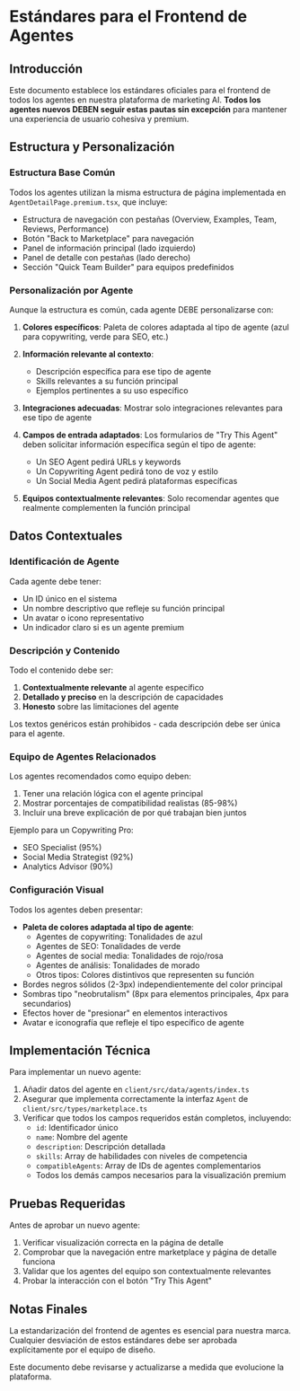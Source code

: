 # Estándares para el Frontend de Agentes

## Introducción

Este documento establece los estándares oficiales para el frontend de todos los agentes en nuestra plataforma de marketing AI. **Todos los agentes nuevos DEBEN seguir estas pautas sin excepción** para mantener una experiencia de usuario cohesiva y premium.

## Estructura y Personalización

### Estructura Base Común

Todos los agentes utilizan la misma estructura de página implementada en `AgentDetailPage.premium.tsx`, que incluye:
- Estructura de navegación con pestañas (Overview, Examples, Team, Reviews, Performance)
- Botón "Back to Marketplace" para navegación
- Panel de información principal (lado izquierdo)
- Panel de detalle con pestañas (lado derecho)
- Sección "Quick Team Builder" para equipos predefinidos

### Personalización por Agente

Aunque la estructura es común, cada agente DEBE personalizarse con:

1. **Colores específicos**: Paleta de colores adaptada al tipo de agente (azul para copywriting, verde para SEO, etc.)

2. **Información relevante al contexto**: 
   - Descripción específica para ese tipo de agente
   - Skills relevantes a su función principal
   - Ejemplos pertinentes a su uso específico

3. **Integraciones adecuadas**: Mostrar solo integraciones relevantes para ese tipo de agente

4. **Campos de entrada adaptados**: Los formularios de "Try This Agent" deben solicitar información específica según el tipo de agente:
   - Un SEO Agent pedirá URLs y keywords
   - Un Copywriting Agent pedirá tono de voz y estilo
   - Un Social Media Agent pedirá plataformas específicas

5. **Equipos contextualmente relevantes**: Solo recomendar agentes que realmente complementen la función principal

## Datos Contextuales

### Identificación de Agente

Cada agente debe tener:
- Un ID único en el sistema
- Un nombre descriptivo que refleje su función principal
- Un avatar o icono representativo 
- Un indicador claro si es un agente premium

### Descripción y Contenido

Todo el contenido debe ser:
1. **Contextualmente relevante** al agente específico
2. **Detallado y preciso** en la descripción de capacidades
3. **Honesto** sobre las limitaciones del agente

Los textos genéricos están prohibidos - cada descripción debe ser única para el agente.

### Equipo de Agentes Relacionados

Los agentes recomendados como equipo deben:
1. Tener una relación lógica con el agente principal
2. Mostrar porcentajes de compatibilidad realistas (85-98%)
3. Incluir una breve explicación de por qué trabajan bien juntos

Ejemplo para un Copywriting Pro:
- SEO Specialist (95%)
- Social Media Strategist (92%)
- Analytics Advisor (90%)

### Configuración Visual

Todos los agentes deben presentar:
- **Paleta de colores adaptada al tipo de agente**:
  - Agentes de copywriting: Tonalidades de azul
  - Agentes de SEO: Tonalidades de verde
  - Agentes de social media: Tonalidades de rojo/rosa
  - Agentes de análisis: Tonalidades de morado
  - Otros tipos: Colores distintivos que representen su función
- Bordes negros sólidos (2-3px) independientemente del color principal
- Sombras tipo "neobrutalism" (8px para elementos principales, 4px para secundarios)
- Efectos hover de "presionar" en elementos interactivos
- Avatar e iconografía que refleje el tipo específico de agente

## Implementación Técnica

Para implementar un nuevo agente:

1. Añadir datos del agente en `client/src/data/agents/index.ts`
2. Asegurar que implementa correctamente la interfaz `Agent` de `client/src/types/marketplace.ts`
3. Verificar que todos los campos requeridos están completos, incluyendo:
   - `id`: Identificador único
   - `name`: Nombre del agente
   - `description`: Descripción detallada
   - `skills`: Array de habilidades con niveles de competencia
   - `compatibleAgents`: Array de IDs de agentes complementarios
   - Todos los demás campos necesarios para la visualización premium

## Pruebas Requeridas

Antes de aprobar un nuevo agente:
1. Verificar visualización correcta en la página de detalle
2. Comprobar que la navegación entre marketplace y página de detalle funciona
3. Validar que los agentes del equipo son contextualmente relevantes
4. Probar la interacción con el botón "Try This Agent"

## Notas Finales

La estandarización del frontend de agentes es esencial para nuestra marca. Cualquier desviación de estos estándares debe ser aprobada explícitamente por el equipo de diseño.

Este documento debe revisarse y actualizarse a medida que evolucione la plataforma.